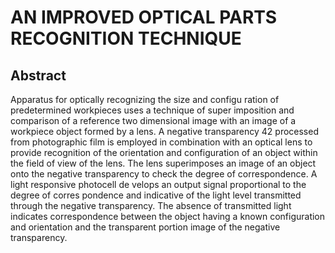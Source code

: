 # AN IMPROVED OPTICAL PARTS RECOGNITION TECHNIQUE

## Abstract
Apparatus for optically recognizing the size and configu ration of predetermined workpieces uses a technique of super imposition and comparison of a reference two dimensional image with an image of a workpiece object formed by a lens. A negative transparency 42 processed from photographic film is employed in combination with an optical lens to provide recognition of the orientation and configuration of an object within the field of view of the lens. The lens superimposes an image of an object onto the negative transparency to check the degree of correspondence. A light responsive photocell de velops an output signal proportional to the degree of corres pondence and indicative of the light level transmitted through the negative transparency. The absence of transmitted light indicates correspondence between the object having a known configuration and orientation and the transparent portion image of the negative transparency.